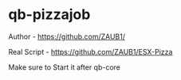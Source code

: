 # qb-pizzajob

Author - https://github.com/ZAUB1/

Real Script - https://github.com/ZAUB1/ESX-Pizza

Make sure to Start it after qb-core
